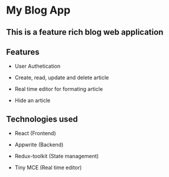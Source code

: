 # My Blog App

## This is a feature rich blog web application

## Features
- User Authetication

- Create, read, update and delete article

- Real time editor for formating article

- Hide an article

## Technologies used
- React (Frontend)

- Appwrite (Backend)

- Redux-toolkit (State management)

- Tiny MCE (Real time editor)
